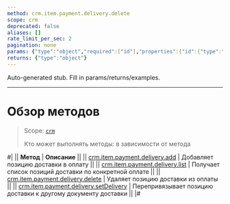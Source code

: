```yaml
---
method: crm.item.payment.delivery.delete
scope: crm
deprecated: false
aliases: []
rate_limit_per_sec: 2
pagination: none
params: {"type":"object","required":["id"],"properties":{"id":{"type":"integer"}}}
returns: {"type":"object"}
---
```


Auto-generated stub. Fill in params/returns/examples.

---

# Обзор методов

> Scope: [`crm`](../../../../scopes/permissions.md)
>
> Кто может выполнять методы: в зависимости от метода

#|
|| **Метод** | **Описание** ||
|| [crm.item.payment.delivery.add](./crm-item-payment-delivery-add.md) | Добавляет позицию доставки в оплату ||
|| [crm.item.payment.delivery.list](./crm-item-payment-delivery-list.md) | Получает список позиций доставки по конкретной оплате ||
|| [crm.item.payment.delivery.delete](./crm-item-payment-delivery-delete.md) | Удаляет позицию доставки из оплаты   ||
|| [crm.item.payment.delivery.setDelivery](./crm-item-payment-delivery-set-delivery.md) | Перепривязывает позицию доставки к другому документу доставки ||
|#


